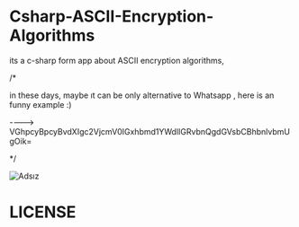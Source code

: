 # Csharp-ASCII-Encryption-Algorithms
its a c-sharp form app about ASCII encryption algorithms, 

/*

in these days, maybe ıt can be only alternative to Whatsapp ,
here is an funny example :)

---->     VGhpcyBpcyBvdXIgc2VjcmV0IGxhbmd1YWdlIGRvbnQgdGVsbCBhbnlvbmUgOik=

*/





![Adsız](https://user-images.githubusercontent.com/72499839/104130481-03d3d400-5382-11eb-87b3-fdad8a0dcb88.png)



# LICENSE
